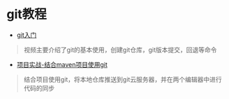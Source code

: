 # git教程

* [git入门](https://www.bilibili.com/video/BV1of4y1m7g3/)
> 视频主要介绍了git的基本使用，创建git仓库，git版本提交，回退等命令
* [项目实战-结合maven项目使用git](https://www.bilibili.com/video/BV1EK4y1t7CY/)
> 结合项目使用git，将本地仓库推送到git云服务器，并在两个编辑器中进行代码的同步

